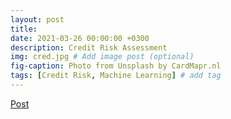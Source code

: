 ```yaml
---
layout: post
title: 
date: 2021-03-26 00:00:00 +0300
description: Credit Risk Assessment
img: cred.jpg # Add image post (optional)
fig-caption: Photo from Unsplash by CardMapr.nl
tags: [Credit Risk, Machine Learning] # add tag
---
```


[Post](https://jovian.ml/aswiniabraham/german-credit-risk-blog/v/8)
